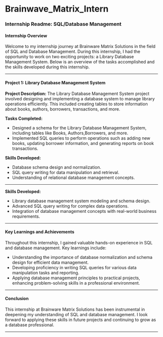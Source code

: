 # Brainwave_Matrix_Intern
### Internship Readme: SQL/Database Management

#### Internship Overview

Welcome to my internship journey at Brainware Matrix Solutions in the field of SQL and Database Management. During this internship, I had the opportunity to work on two exciting projects: a Library Database Management System. Below is an overview of the tasks accomplished and the skills developed during this internship.

---

#### Project 1: Library Database Management System

**Project Description:**
The Library Database Management System project involved designing and implementing a database system to manage library operations efficiently. This included creating tables to store information about books, authors, borrowers, transactions, and more.

**Tasks Completed:**
- Designed a schema for the Library Database Management System, including tables like Books, Authors,Borrowers, and more.
- Implemented SQL queries to perform operations such as adding new books, updating borrower information, and generating reports on book transactions.

**Skills Developed:**
- Database schema design and normalization.
- SQL query writing for data manipulation and retrieval.
- Understanding of relational database management concepts.

---

**Skills Developed:**
- Library database management system modeling and schema design.
- Advanced SQL query writing for complex data operations.
- Integration of database management concepts with real-world business requirements.

---

#### Key Learnings and Achievements

Throughout this internship, I gained valuable hands-on experience in SQL and database management. Key learnings include:
- Understanding the importance of database normalization and schema design for efficient data management.
- Developing proficiency in writing SQL queries for various data manipulation tasks and reporting.
- Applying database management principles to practical projects, enhancing problem-solving skills in a professional environment.

---

#### Conclusion

This internship at Brainware Matrix Solutions has been instrumental in deepening my understanding of SQL and database management. I look forward to applying these skills in future projects and continuing to grow as a database professional.

---

